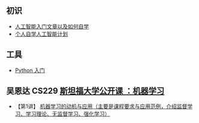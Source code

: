 ## 初识

- [人工智能入门文章以及如何自学](https://github.com/ravencrown/AIWorld/issues/1)
- [个人自学人工智能计划](https://github.com/ravencrown/AIWorld/issues/2)

## 工具

- [Python 入门](https://github.com/ravencrown/AIWorld/issues/4)

## 吴恩达 CS229 [斯坦福大学公开课 ：机器学习](http://open.163.com/special/opencourse/machinelearning.html)
 
- 【第1讲】 [机器学习的动机与应用（主要是课程要求与应用范例，介绍监督学习、学习理论、无监督学习、强化学习）](https://github.com/ravencrown/AIWorld/issues/3)
